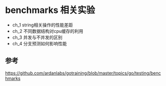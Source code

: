 # benchmarks 相关实验

- ch_1 string相关操作的性能差距
- ch_2 不同数据结构对cpu缓存的利用
- ch_3 并发与不并发的区别
- ch_4 分支预测如何影响性能



## 参考
https://github.com/ardanlabs/gotraining/blob/master/topics/go/testing/benchmarks